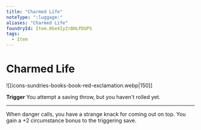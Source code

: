 ```yaml
---
title: "Charmed Life"
noteType: ":luggage:"
aliases: "Charmed Life"
foundryId: Item.0be4IyZrBHLPDUPS
tags:
  - Item
---
```


# Charmed Life
![[icons-sundries-books-book-red-exclamation.webp|150]]

**Trigger** You attempt a saving throw, but you haven't rolled yet.

* * *

When danger calls, you have a strange knack for coming out on top. You gain a +2 circumstance bonus to the triggering save.
